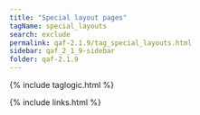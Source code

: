```yaml
---
title: "Special layout pages"
tagName: special_layouts
search: exclude
permalink: qaf-2.1.9/tag_special_layouts.html
sidebar: qaf_2_1_9-sidebar
folder: qaf-2.1.9
---
```


{% include taglogic.html %}

{% include links.html %}
